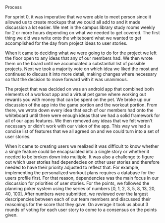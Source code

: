 Process

For sprint 0, it was imperative that we were able to meet person since it allowed us to create mockups
that we could all add to and it made discussion a lot easier. We met in the campus library study rooms weekly for 2 or more hours depending on what we needed to get covered. The first thing we did was write onto the whiteboard what we wanted to get accomplished for the day from project ideas to user stories.

When it came to deciding what we were going to do for the project we left the floor open to any ideas that any of our members had. We then wrote them on the board until we accumulated a substantial list of possible projects. Next we took a majority vote on which idea we liked the most and continued to discuss it into more detail, making changes where necessary so that the decision to move forward with it was unanimous.

The project that was decided on was an android app that combined both elements of a workout app and a
virtual pet game where working out rewards you with money that can be spent on the pet. We broke up our discussion of the app into the game portion and the workout portion. From there, we wrote down every idea that each of our members had onto the whiteboard until there were enough ideas that we had a solid framework for all of our apps features. We then removed any ideas that we felt weren't necessary or didn't work with our vision of the app. This way we had a concise list of features 
that we all agreed on and we could turn into a set of user stories.

When it came to creating users we realized it was difficult to know whether a single feature could be encapsulated into a single story or whether it needed to be broken down into multiple. It was also a challenge to figure out which user stories had dependecies on other user stories and therefore needed to have their priority adjusted to reflect that. For example, implementing the personalized workout plans requires a database for the users profile first. For that reason, dependencies was the main focus in our discussion for priorities of user stories. For the points, we followed the planning poker system using the series of numbers [0, 1, 2, 3, 5, 8, 13, 20, 40, 100]. After numbers were submitted, we reviewed over the largest descripencies between each of our team members and discussed their reasonings for the score that they gave. On average it took us about 3 rounds of voting for each user story to come to a consensus on the points given.